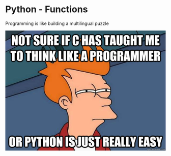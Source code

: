 # Python - Functions
<p> Programming is like building a multilingual puzzle</p>
<img src="images/readme2.jpg" alt="python" title="Python"> 